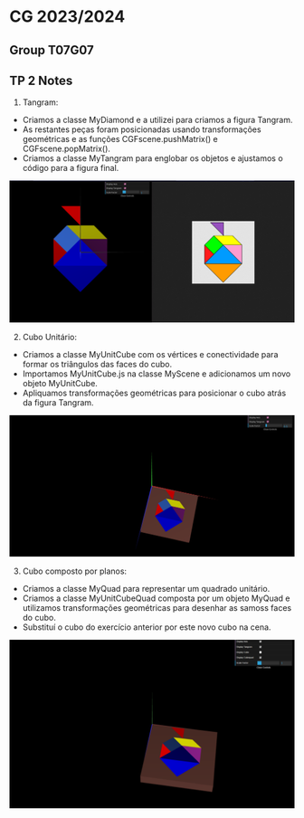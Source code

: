 # CG 2023/2024

## Group T07G07

## TP 2 Notes

1. Tangram:

- Criamos a classe MyDiamond e a utilizei para criamos a figura Tangram.
- As restantes peças foram posicionadas usando transformações geométricas e as funções CGFscene.pushMatrix() e CGFscene.popMatrix().
- Criamos a classe MyTangram para englobar os objetos e ajustamos o código para a figura final.

![Screenshot 1](tp2/screenshots/cg-t07g07-tp2-1.png)
<br>

2. Cubo Unitário:

- Criamos a classe MyUnitCube com os vértices e conectividade para formar os triângulos das faces do cubo.
- Importamos MyUnitCube.js na classe MyScene e adicionamos um novo objeto MyUnitCube.
- Apliquamos transformações geométricas para posicionar o cubo atrás da figura Tangram.

![Screenshot 2](tp2/screenshots/cg-t07g07-tp2-2.png)
<br>

3. Cubo composto por planos:

- Criamos a classe MyQuad para representar um quadrado unitário.
- Criamos a classe MyUnitCubeQuad composta por um objeto MyQuad e utilizamos transformações geométricas para desenhar as samoss faces do cubo.
- Substituí o cubo do exercício anterior por este novo cubo na cena.

![Screenshot 3](tp2/screenshots/cg-t07g07-tp2-3.png)
